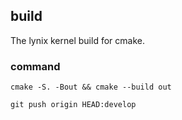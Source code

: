 ## build
The lynix kernel build for cmake.

### command
```
cmake -S. -Bout && cmake --build out

git push origin HEAD:develop
```